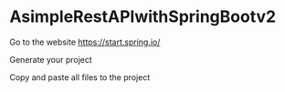 # AsimpleRestAPIwithSpringBootv2

Go to the website https://start.spring.io/

Generate your project

Copy and paste all files to the project
